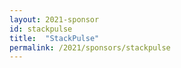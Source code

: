 ```yaml
---
layout: 2021-sponsor
id: stackpulse
title:  "StackPulse"
permalink: /2021/sponsors/stackpulse
---
```

